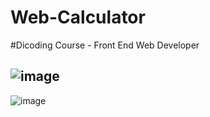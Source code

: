# Web-Calculator

#Dicoding Course - Front End Web Developer

![image](https://user-images.githubusercontent.com/67732382/121858066-6e69b100-cd20-11eb-9084-77aea60de166.png)
-
![image](https://user-images.githubusercontent.com/67732382/121858180-893c2580-cd20-11eb-85ce-625908b7f3b2.png)
